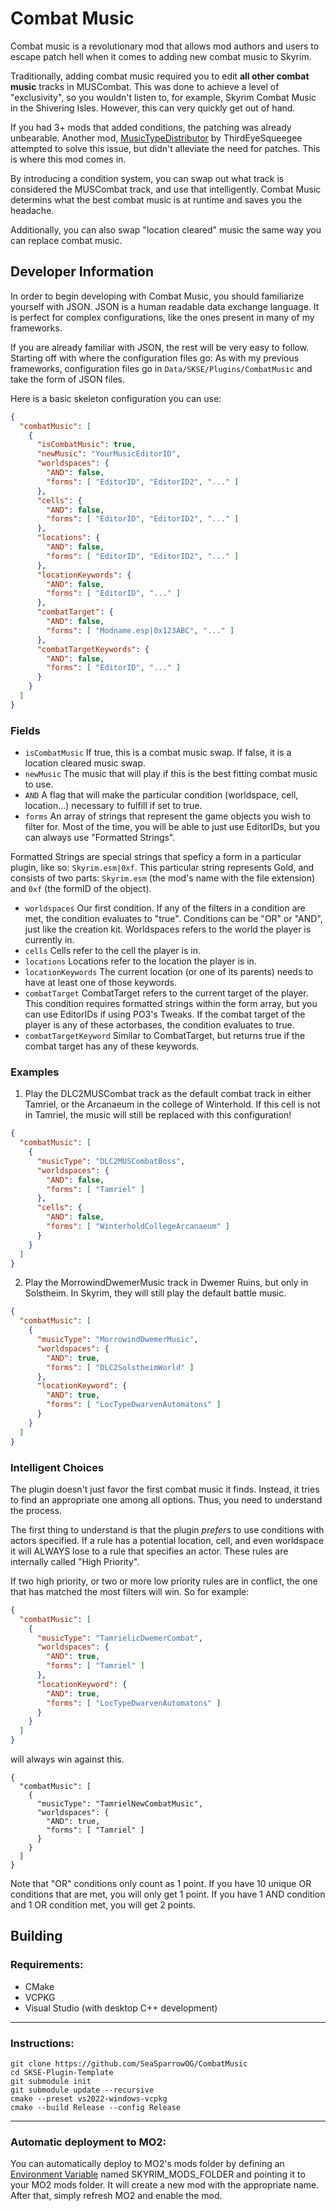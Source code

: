 # Combat Music
Combat music is a revolutionary mod that allows mod authors and users to escape patch hell when it comes to adding new combat music to Skyrim.

Traditionally, adding combat music required you to edit **all other combat music** tracks in MUSCombat. This was done to achieve a level of "exclusivity", so you wouldn't listen to, for example, Skyrim Combat Music in the Shivering Isles. However, this can very quickly get out of hand.

If you had 3+ mods that added conditions, the patching was already unbearable. Another mod, [MusicTypeDistributor](https://www.nexusmods.com/skyrimspecialedition/mods/119571) by ThirdEyeSqueegee attempted to solve this issue, but didn't alleviate the need for patches. This is where this mod comes in.

By introducing a condition system, you can swap out what track is considered the MUSCombat track, and use that intelligently. Combat Music determins what the best combat music is at runtime and saves you the headache.

Additionally, you can also swap "location cleared" music the same way you can replace combat music.
## Developer Information
In order to begin developing with Combat Music, you should familiarize yourself with JSON. JSON is a human readable data exchange language. It is perfect for complex configurations, like the ones present in many of my frameworks.

If you are already familiar with JSON, the rest will be very easy to follow. Starting off with where the configuration files go: As with my previous frameworks, configuration files go in `Data/SKSE/Plugins/CombatMusic` and take the form of JSON files.

Here is a basic skeleton configuration you can use:
```json
{
  "combatMusic": [
    {
      "isCombatMusic": true,
      "newMusic": "YourMusicEditorID",
      "worldspaces": {
        "AND": false,
        "forms": [ "EditorID", "EditorID2", "..." ]
      },
      "cells": {
        "AND": false,
        "forms": [ "EditorID", "EditorID2", "..." ]
      },
      "locations": {
        "AND": false,
        "forms": [ "EditorID", "EditorID2", "..." ]
      },
      "locationKeywords": {
        "AND": false,
        "forms": [ "EditorID", "..." ]
      },
      "combatTarget": {
        "AND": false,
        "forms": [ "Modname.esp|0x123ABC", "..." ]
      },
      "combatTargetKeywords": {
        "AND": false,
        "forms": [ "EditorID", "..." ]
      }
    }
  ]
}
```
### Fields
- `isCombatMusic`
If true, this is a combat music swap. If false, it is a location cleared music swap.
- `newMusic`
The music that will play if this is the best fitting combat music to use.
- `AND`
A flag that will make the particular condition (worldspace, cell, location...) necessary to fulfill if set to true.
- `forms`
An array of strings that represent the game objects you wish to filter for. Most of the time, you will be able to just use EditorIDs, but you can always use "Formatted Strings". 

Formatted Strings are special strings that speficy a form in a particular plugin, like so: `Skyrim.esm|0xf`. This particular string represents Gold, and consists of two parts: `Skyrim.esm` (the mod's name with the file extension) and `0xf` (the formID of the object).
- `worldspaces`
Our first condition. If any of the filters in a condition are met, the condition evaluates to "true". Conditions can be "OR" or "AND", just like the creation kit. Worldspaces refers to the world the player is currently in.
- `cells`
Cells refer to the cell the player is in.
- `locations`
Locations refer to the location the player is in.
- `locationKeywords`
The current location (or one of its parents) needs to have at least one of those keywords.
- `combatTarget`
CombatTarget refers to the current target of the player. This condition requires formatted strings within the form array, but you can use EditorIDs if using PO3's Tweaks. If the combat target of the player is any of these actorbases, the condition evaluates to true.
- `combatTargetKeyword`
Similar to CombatTarget, but returns true if the combat target has any of these keywords.

### Examples
1. Play the DLC2MUSCombat track as the default combat track in either Tamriel, or the Arcanaeum in the college of Winterhold. If this cell is not in Tamriel, the music will still be replaced with this configuration!
```json
{
  "combatMusic": [
    {
      "musicType": "DLC2MUSCombatBoss",
      "worldspaces": {
        "AND": false,
        "forms": [ "Tamriel" ]
      },
      "cells": {
        "AND": false,
        "forms": [ "WinterholdCollegeArcanaeum" ]
      }
    }
  ]
}
```
2. Play the MorrowindDwemerMusic track in Dwemer Ruins, but only in Solstheim. In Skyrim, they will still play the default battle music.
```json
{
  "combatMusic": [
    {
      "musicType": "MorrowindDwemerMusic",
      "worldspaces": {
        "AND": true,
        "forms": [ "DLC2SolstheimWorld" ]
      },
      "locationKeyword": {
        "AND": true,
        "forms": [ "LocTypeDwarvenAutomatons" ]
      }
    }
  ]
}
```
### Intelligent Choices
The plugin doesn't just favor the first combat music it finds. Instead, it tries to find an appropriate one among all options. Thus, you need to understand the process.

The first thing to understand is that the plugin *prefers* to use conditions with actors specified. If a rule has a potential location, cell, and even worldspace it will ALWAYS lose to a rule that specifies an actor. These rules are internally called "High Priority".

If two high priority, or two or more low priority rules are in conflict, the one that has matched the most filters will win. So for example:
```json
{
  "combatMusic": [
    {
      "musicType": "TamrielicDwemerCombat",
      "worldspaces": {
        "AND": true,
        "forms": [ "Tamriel" ]
      },
      "locationKeyword": {
        "AND": true,
        "forms": [ "LocTypeDwarvenAutomatons" ]
      }
    }
  ]
}
``` 
will always win against this.
```
{
  "combatMusic": [
    {
      "musicType": "TamrielNewCombatMusic",
      "worldspaces": {
        "AND": true,
        "forms": [ "Tamriel" ]
      }
    }
  ]
}
```
Note that "OR" conditions only count as 1 point. If you have 10 unique OR conditions that are met, you will only get 1 point. If you have 1 AND condition and 1 OR condition met, you will get 2 points.

## Building
### Requirements:
- CMake
- VCPKG
- Visual Studio (with desktop C++ development)
---
### Instructions:
```
git clone https://github.com/SeaSparrowOG/CombatMusic
cd SKSE-Plugin-Template
git submodule init
git submodule update --recursive
cmake --preset vs2022-windows-vcpkg 
cmake --build Release --config Release
```
---
### Automatic deployment to MO2:
You can automatically deploy to MO2's mods folder by defining an [Environment Variable](https://learn.microsoft.com/en-us/powershell/module/microsoft.powershell.core/about/about_environment_variables?view=powershell-7.4) named SKYRIM_MODS_FOLDER and pointing it to your MO2 mods folder. It will create a new mod with the appropriate name. After that, simply refresh MO2 and enable the mod.
